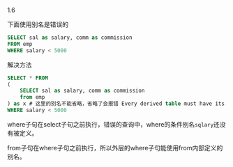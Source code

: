 1.6

下面使用别名是错误的

```sql
SELECT sal as salary, comm as commission
FROM emp
WHERE salary < 5000
```

解决方法

```sql
SELECT * FROM
(
	SELECT sal as salary, comm as commission
	from emp
) as x # 这里的别名不能省略，省略了会报错 Every derived table must have its own alias.
WHERE salary < 5000
```

where子句在select子句之前执行，错误的查询中，where的条件别名`sqlary`还没有被定义。

from子句在where子句之前执行，所以外层的where子句能使用from内部定义的别名。